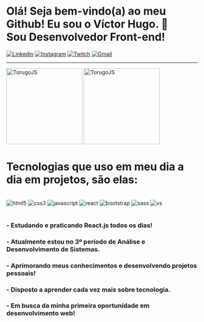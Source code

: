 

# Olá! Seja bem-vindo(a) ao meu Github! Eu sou o Víctor Hugo. 👋 <br>  Sou Desenvolvedor Front-end! 

[![Linkedin](https://img.shields.io/badge/LinkedIn-0077B5?style=for-the-badge&logo=linkedin&logoColor=white)](https://www.linkedin.com/in/victor-hugodev/)
[![Instagram](https://img.shields.io/badge/Instagram-E4405F?style=for-the-badge&logo=instagram&logoColor=white)](https://www.instagram.com/torugo_devjs/)
[![Twitch](https://img.shields.io/badge/Twitch-9146FF?style=for-the-badge&logo=twitch&logoColor=white)](https://www.twitch.tv/itorugo7)
[![Gmail](https://img.shields.io/badge/Gmail-D14836?style=for-the-badge&logo=gmail&logoColor=white)](mailto:victor.devfrontend@gmail.com) <br/><hr>



 <img height="200px" src="https://github-readme-stats-beryl.vercel.app/api?username=TorugoJS&theme=tokyonight&show_icons=true" alt="TorugoJS"><img>
 <img height="200px" src="https://github-readme-stats-beryl.vercel.app/api/top-langs/?username=TorugoJS&theme=tokyonight" alt="TorugoJS"><img>


# Tecnologias que uso em meu dia a dia em projetos, são elas:


<div style="display: inline_block"><br/>
    <img alt="html5" src="https://img.shields.io/badge/HTML5-E34F26?style=for-the-badge&logo=html5&logoColor=white" />

<img  alt="css3" src="https://img.shields.io/badge/CSS3-1572B6?style=for-the-badge&logo=css3&logoColor=white" />
<img alt="javascript" src="https://img.shields.io/badge/JavaScript-F7DF1E?style=for-the-badge&logo=javascript&logoColor=black" />
<img alt="react" src="https://img.shields.io/badge/React-20232A?style=for-the-badge&logo=react&logoColor=61DAFB" />
<img alt="bootstrap" src="https://img.shields.io/badge/Bootstrap-563D7C?style=for-the-badge&logo=bootstrap&logoColor=white" />
<img alt="sass" src="https://img.shields.io/badge/Sass-CC6699?style=for-the-badge&logo=sass&logoColor=white" />
<img alt="vs" src="https://img.shields.io/badge/Visual_Studio_Code-0078D4?style=for-the-badge&logo=visual%20studio%20code&logoColor=white" />
</div>
<br/>


### - Estudando e praticando React.js todos os dias!<br>
### - Atualmente estou no 3º período de Análise e Desenvolvimento de Sistemas.
### - Aprimorando meus conhecimentos e desenvolvendo projetos pessoais!
### - Disposto a aprender cada vez mais sobre tecnologia.
### - Em busca da minha primeira oportunidade em desenvolvimento web!
</div>

